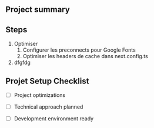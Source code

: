 ## Project summary

## Steps
1. Optimiser
   1. Configurer les preconnects pour Google Fonts
   2. Optimiser les headers de cache dans next.config.ts
2. dfgfdg


## Projet Setup Checklist
- [ ] Project optimizations
- [ ] Technical approach planned
- [ ] Development environment ready

